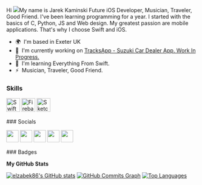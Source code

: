 Hi ![](https://user-images.githubusercontent.com/18350557/176309783-0785949b-9127-417c-8b55-ab5a4333674e.gif)My name is Jarek Kaminski  Future iOS Developer, Musician, Traveler, Good Friend. I've been learning programming for a year. I started with the basics of C, Python, JS and Web design. My greatest passion are mobile applications. That's why I choose Swift and iOS.  
* 🌍  I'm based in Exeter UK 
* 🚀  I'm currently working on [TracksApp - Suzuki Car Dealer App. Work In Progress.](http://a) 
* 🧠  I'm learning Everything From Swift. 
* ⚡  Musician, Traveler, Good Friend.

### Skills  

<p align="left"> <a href="https://developer.apple.com/swift/" target="_blank" rel="noreferrer"><img src="https://raw.githubusercontent.com/danielcranney/readme-generator/main/public/icons/skills/swift-colored.svg" width="36" height="36" alt="Swift" /></a> <a href="https://firebase.google.com/" target="_blank" rel="noreferrer"><img src="https://raw.githubusercontent.com/danielcranney/readme-generator/main/public/icons/skills/firebase-colored.svg" width="36" height="36" alt="Firebase" /></a> <a href="https://www.sketch.com/" target="_blank" rel="noreferrer"><img src="https://raw.githubusercontent.com/danielcranney/readme-generator/main/public/icons/skills/sketch-colored.svg" width="36" height="36" alt="Sketch" /></a> </p> 
 ### Socials  <p align="left"> <a href="https://discord.com/users/elzabek86" target="_blank" rel="noreferrer"><img src="https://raw.githubusercontent.com/danielcranney/readme-generator/main/public/icons/socials/discord.svg" width="32" height="32" /></a> <a href="https://www.facebook.com/jarek.kaminski.73" target="_blank" rel="noreferrer"><img src="https://raw.githubusercontent.com/danielcranney/readme-generator/main/public/icons/socials/facebook.svg" width="32" height="32" /></a> <a href="https://www.github.com/elzabek86" target="_blank" rel="noreferrer"><img src="https://raw.githubusercontent.com/danielcranney/readme-generator/main/public/icons/socials/github.svg" width="32" height="32" /></a> <a href="http://www.instagram.com/jare.k.aminski" target="_blank" rel="noreferrer"><img src="https://raw.githubusercontent.com/danielcranney/readme-generator/main/public/icons/socials/instagram.svg" width="32" height="32" /></a> <a href="https://www.twitter.com/@KaminskiJarek" target="_blank" rel="noreferrer"><img src="https://raw.githubusercontent.com/danielcranney/readme-generator/main/public/icons/socials/twitter.svg" width="32" height="32" /></a></p>
### Badges

<b>My GitHub Stats</b>

<a href="http://www.github.com/elzabek86"><img src="https://github-readme-stats.vercel.app/api?username=elzabek86&show_icons=true&hide=&count_private=true&title_color=6366f1&text_color=22c55e&icon_color=facc15&bg_color=171717&hide_border=true&show_icons=true" alt="elzabek86's GitHub stats" /></a>
<a href="http://www.github.com/elzabek86"><img src="https://github-readme-activity-graph.cyclic.app/graph?username=elzabek86&bg_color=171717&color=22c55e&line=facc15&point=22c55e&area_color=171717&area=true&hide_border=true&custom_title=GitHub%20Commits%20Graph" alt="GitHub Commits Graph" /></a>
<a href="https://github.com/elzabek86" align="left"><img src="https://github-readme-stats.vercel.app/api/top-langs/?username=elzabek86&langs_count=10&title_color=6366f1&text_color=22c55e&icon_color=facc15&bg_color=171717&hide_border=true&locale=en&custom_title=Top%20%Languages" alt="Top Languages" /></a>
